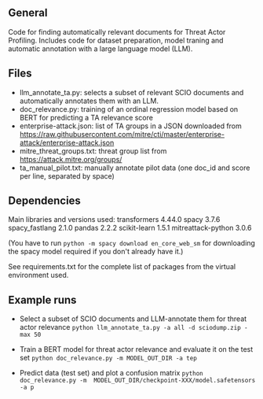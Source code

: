 ## General

Code for finding automatically relevant documents for Threat Actor Profiling. Includes code for dataset preparation, model traning and automatic annotation with a large language model (LLM). 

## Files

- llm_annotate_ta.py: selects a subset of relevant SCIO documents and automatically annotates them with an LLM.
- doc_relevance.py: training of an ordinal regression model based on BERT for predicting a TA relevance score  
- enterprise-attack.json: list of TA groups in a JSON downloaded from https://raw.githubusercontent.com/mitre/cti/master/enterprise-attack/enterprise-attack.json 
- mitre_threat_groups.txt: threat group list from https://attack.mitre.org/groups/
- ta_manual_pilot.txt: manually annotate pilot data (one doc_id and score per line, separated by space)

## Dependencies

Main libraries and versions used:
transformers 4.44.0
spacy 3.7.6
spacy_fastlang 2.1.0
pandas 2.2.2
scikit-learn 1.5.1
mitreattack-python 3.0.6

(You have to run `python -m spacy download en_core_web_sm` for downloading the spacy model required if you don't already have it.) 

See requirements.txt for the complete list of packages from the virtual environment used.

## Example runs

- Select a subset of SCIO documents and LLM-annotate them for threat actor relevance
`python llm_annotate_ta.py -a all -d sciodump.zip -max 50`

- Train a BERT model for threat actor relevance and evaluate it on the test set
`python doc_relevance.py -m MODEL_OUT_DIR -a tep`

- Predict data (test set) and plot a confusion matrix 
`python doc_relevance.py -m  MODEL_OUT_DIR/checkpoint-XXX/model.safetensors -a p`
